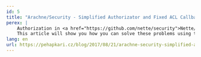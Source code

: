 ```yaml
---
id: 5
title: "Arachne/Security - Simplified Authorizator and Fixed ACL Callbacks"
perex: |
    Authorization in <a href="https://github.com/nette/security">Nette/Security</a> has some long-known drawbacks as demonstrated in my 4 years old <a href="https://forum.nette.org/cs/13458-security-iauthorizator-a-identita">RFC</a> (Czech only).
    This article will show you how you can solve these problems using the enhanced API provided by <a href="https://github.com/Arachne/Security">Arachne/Security</a>.
lang: en
url: https://pehapkari.cz/blog/2017/08/21/arachne-security-simplified-authorizator-and-fixed-acl-callbacks/
---
```

